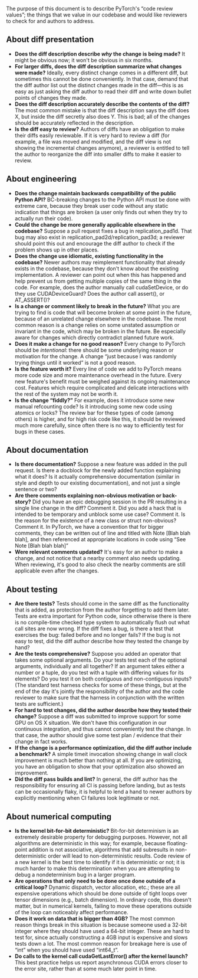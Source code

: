 The purpose of this document is to describe PyTorch's “code review values”; the things that we value in our codebase and would like reviewers to check for and authors to address.

## **About diff presentation**

* **Does the diff description describe *why* the change is being made?** It might be obvious now; it won't be obvious in six months.
* **For larger diffs, does the diff description summarize what changes were made?** Ideally, every distinct change comes in a different diff, but sometimes this cannot be done conveniently. In that case, demand that the diff author list out the distinct changes made in the diff—this is as easy as just asking the diff author to read their diff and write down bullet points of changes they made.
* **Does the diff description accurately describe the contents of the diff?** The most common mistake is that the diff description says the diff does X, but inside the diff secretly also does Y. This is bad; all of the changes should be accurately reflected in the description.
* **Is the diff easy to review?** Authors of diffs have an obligation to make their diffs easily reviewable. If it is very hard to review a diff (for example, a file was moved and modified, and the diff view is not showing the incremental changes anymore), a reviewer is entitled to tell the author to reorganize the diff into smaller diffs to make it easier to review. 

## About engineering

* **Does the change maintain backwards compatibility of the public Python API?** BC-breaking changes to the Python API must be done with extreme care, because they break user code without any static indication that things are broken (a user only finds out when they try to actually run their code).
* **Could the change be more generally applicable elsewhere in the codebase?** Suppose a pull request fixes a bug in replication_pad1d. That bug may also exist in replication_pad2d/replication_pad3d; a reviewer should point this out and encourage the diff author to check if the problem shows up in other places.
* **Does the change use idiomatic, existing functionality in the codebase?** Newer authors may reimplement functionality that already exists in the codebase, because they don't know about the existing implementation. A reviewer can point out when this has happened and help prevent us from getting multiple copies of the same thing in the code. For example, does the author manually call cudaSetDevice, or do they use CUDADeviceGuard? Does the author call assert(), or AT_ASSERT()?
* **Is a change or comment likely to break in the future?** What you are trying to find is code that will become broken at some point in the future, because of an unrelated change elsewhere in the codebase. The most common reason is a change relies on some unstated assumption or invariant in the code, which may be broken in the future. Be especially aware for changes which directly contradict planned future work.
* **Does it make a change for no good reason?** Every change to PyTorch should be *intentional*: there should be some underlying reason or motivation for the change. A change “just because I was randomly trying things until it worked” is not a good reason.
* **Is the feature worth it?** Every line of code we add to PyTorch means more code size and more maintenance overhead in the future. Every new feature's benefit must be weighed against its ongoing maintenance cost. Features which require complicated and delicate interactions with the rest of the system may not be worth it.
* **Is the change “fiddly?”** For example, does it introduce some new manual refcounting code? Is it introducing some new code using atomics or locks? The review bar for these types of code (among others) is higher, and for high risk code like this, it should be reviewed much more carefully, since often there is no way to efficiently test for bugs in these cases.

## **About documentation**

* **Is there documentation?** Suppose a new feature was added in the pull request. Is there a docblock for the newly added function explaining what it does? Is it actually comprehensive documentation (similar in style and depth to our existing documentation), and not just a single sentence or two?
* **Are there comments explaining non-obvious motivation or back-story?** Did you have an epic debugging session in the PR resulting in a single line change in the diff? Comment it. Did you add a hack that is intended to be temporary and unblock some use case? Comment it. Is the reason for the existence of a new class or struct non-obvious? Comment it. In PyTorch, we have a convention that for bigger comments, they can be written out of line and titled with Note [Blah blah blah], and then referenced at appropriate locations in code using “See Note [Blah blah blah]”
* **Were relevant comments updated?** It's easy for an author to make a change, and not notice that a nearby comment also needs updating. When reviewing, it's good to also check the nearby comments are still applicable even after the changes.

## **About testing**

* **Are there tests?** Tests should come in the same diff as the functionality that is added, as protection from the author forgetting to add them later. Tests are extra important for Python code, since otherwise there is there is no compile-time checked type system to automatically flush out what call sites are now wrong. If the diff fixes a bug, is there a test that exercises the bug: failed before and no longer fails? If the bug is not easy to test, did the diff author describe how they tested the change by hand?
* **Are the tests comprehensive?** Suppose you added an operator that takes some optional arguments. Do your tests test each of the optional arguments, individually and all together? If an argument takes either a number or a tuple, do you test with a tuple with differing values for its elements? Do you test it on both contiguous and non-contiguous inputs? (The standard test harness checks for some of these things, but at the end of the day it's jointly the responsibility of the author and the code reviewer to make sure that the harness in conjunction with the written tests are sufficient.)
* **For hard to test changes, did the author describe how they tested their change?** Suppose a diff was submitted to improve support for some GPU on OS X situation. We don't have this configuration in our continuous integration, and thus cannot conveniently test the change. In that case, the author should give some test plan / evidence that their change in fact works.
* **If the change is a performance optimization, did the diff author include a benchmark?** A simple timeit invocation showing change in wall clock improvement is much better than nothing at all. If you are optimizing, you have an obligation to show that your optimization also showed an improvement.
* **Did the diff pass builds and lint?** In general, the diff author has the responsibility for ensuring all CI is passing before landing, but as tests can be occasionally flaky, it is helpful to lend a hand to newer authors by explicitly mentioning when CI failures look legitimate or not.

## **About numerical computing**

* **Is the kernel bit-for-bit deterministic?** Bit-for-bit determinism is an extremely desirable property for debugging purposes. However, not all algorithms are deterministic in this way; for example, because floating-point addition is not associative, algorithms that add subresults in non-deterministic order will lead to non-deterministic results. Code review of a new kernel is the best time to identify if it is deterministic or not; it is much harder to make this determination when you are attempting to debug a nondeterminism bug in a larger program.
* **Are operations that only need to be done once done outside of a critical loop?** Dynamic dispatch, vector allocation, etc.; these are all expensive operations which should be done outside of tight loops over tensor dimensions (e.g., batch dimension). In ordinary code, this doesn't matter, but in numerical kernels, failing to move these operations outside of the loop can noticeably affect performance.
* **Does it work on data that is bigger than 4GB?** The most common reason things break in this situation is because someone used a 32-bit integer where they should have used a 64-bit integer. These are hard to test for, since actually constructing a 4GB input is expensive and slows tests down a lot. The most common reason for breakage here is use of “int” when you should have used “int64_t”.
* **Do calls to the kernel call cudaGetLastError() after the kernel launch?** This best practice helps us report asynchronous CUDA errors closer to the error site, rather than at some much later point in time.
